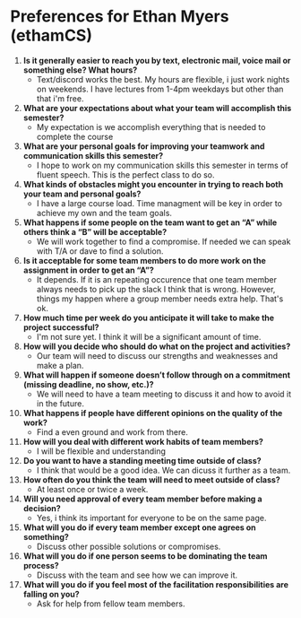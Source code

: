 # Preferences for Ethan Myers (ethamCS)

1. __Is it generally easier to reach you by text, electronic mail, voice mail or something else?  What hours?__ 
   * Text/discord works the best. My hours are flexible, i just work nights on weekends. I have lectures from 1-4pm weekdays but other than that i'm free.
1. __What are your expectations about what your team will accomplish this semester?__ 
   * My expectation is we accomplish everything that is needed to complete the course
1. __What are your personal goals for improving your teamwork and communication skills this semester?__ 
   * I hope to work on my communication skills this semester in terms of fluent speech. This is the perfect class to do so. 
1. __What kinds of obstacles might you encounter in trying to reach both your team and personal goals?__ 
   * I have a large course load. Time managment will be key in order to achieve my own and the team goals. 
1. __What happens if some people on the team want to get an “A” while others think a “B” will be acceptable?__ 
   * We will work together to find a compromise. If needed we can speak with T/A or dave to find a solution. 
1. __Is it acceptable for some team members to do more work on the assignment in order to get an “A”?__ 
   * It depends. If it is an repeating occurence that one team member always needs to pick up the slack I think that is wrong. However, things my happen where a group member needs extra help. That's ok. 
1. __How much time per week do you anticipate it will take to make the project successful?__ 
   * I'm not sure yet. I think it will be a significant amount of time. 
1. __How will you decide who should do what on the project and activities?__ 
   * Our team will need to discuss our strengths and weaknesses and make a plan. 
1. __What will happen if someone doesn’t follow through on a commitment (missing deadline, no show, etc.)?__ 
   * We will need to have a team meeting to discuss it and how to avoid it in the future. 
1. __What happens if people have different opinions on the quality of the work?__ 
   * Find a even ground and work from there. 
1. __How will you deal with different work habits of team members?__ 
   * I will be flexible and understanding
1. __Do you want to have a standing meeting time outside of class?__ 
   * I think that would be a good idea. We can dicuss it further as a team.
1. __How often do you think the team will need to meet outside of class?__ 
   * At least once or twice a week. 
1. __Will you need approval of every team member before making a decision?__ 
   * Yes, i think its important for everyone to be on the same page. 
1. __What will you do if every team member except one agrees on something?__ 
   * Discuss other possible solutions or compromises. 
1. __What will you do if one person seems to be dominating the team process?__ 
   * Discuss with the team and see how we can improve it. 
1. __What will you do if you feel most of the facilitation responsibilities are falling on you?__ 
   * Ask for help from fellow team members. 
